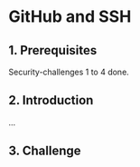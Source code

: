 # GitHub and SSH

## 1. Prerequisites

Security-challenges 1 to 4 done.

## 2. Introduction

...

## 3. Challenge